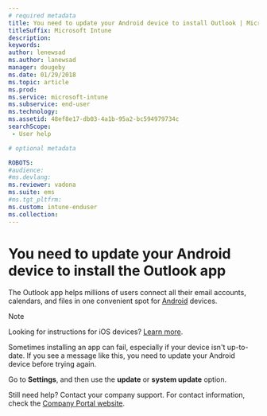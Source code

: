 ```yaml
---
# required metadata
title: You need to update your Android device to install Outlook | Microsoft Docs
titleSuffix: Microsoft Intune
description:
keywords:
author: lenewsad
ms.author: lanewsad
manager: dougeby
ms.date: 01/29/2018
ms.topic: article
ms.prod:
ms.service: microsoft-intune
ms.subservice: end-user
ms.technology:
ms.assetid: 48ef8e17-db03-4a1b-95a2-bc594979734c
searchScope:
 - User help

# optional metadata

ROBOTS:  
#audience:
#ms.devlang:
ms.reviewer: vadona
ms.suite: ems
#ms.tgt_pltfrm:
ms.custom: intune-enduser
ms.collection: 
---
```


# You need to update your Android device to install the Outlook app

The Outlook app helps millions of users connect all their email accounts, calendars, and files in one convenient spot for [Android](https://play.google.com/store/apps/details?id=com.microsoft.office.outlook) devices.

>[!NOTE]
> Looking for instructions for iOS devices? [Learn more](update-device-outlook-ios.md).

Sometimes installing an app can fail, especially if your device isn't up-to-date. If you see a message like this, you need to update your Android device before trying again.

Go to **Settings**, and then use the **update** or **system update** option.

Still need help? Contact your company support. For contact information, check the [Company Portal website](https://go.microsoft.com/fwlink/?linkid=2010980).
